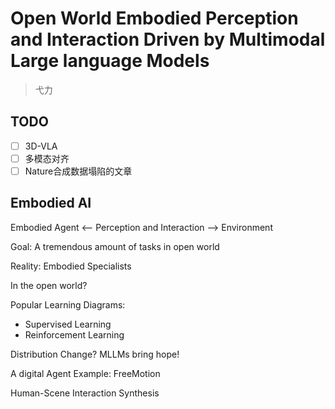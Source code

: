 # Open World Embodied Perception and Interaction Driven by Multimodal Large language Models

> 弋力

## TODO

- [ ] 3D-VLA
- [ ] 多模态对齐
- [ ] Nature合成数据塌陷的文章

## Embodied AI

Embodied Agent <-- Perception and Interaction --> Environment

Goal: A tremendous amount of tasks in open world

Reality: Embodied Specialists

In the open world?

Popular Learning Diagrams:

- Supervised Learning
- Reinforcement Learning

Distribution Change? MLLMs bring hope!

A digital Agent Example: FreeMotion

Human-Scene Interaction Synthesis
